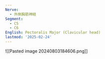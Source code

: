 ```yaml
---
Nerve:
  - 外側胸筋神経
Segment:
  - C5
  - C6
English: Pectoralis Major (Clavicular head)
lastmod: '2025-02-24'
---
```

![[Pasted image 20240803184606.png]]
